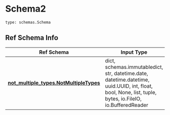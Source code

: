 # Schema2
```
type: schemas.Schema
```

## Ref Schema Info
Ref Schema | Input Type | Output Type
---------- | ---------- | -----------
[**not_multiple_types.NotMultipleTypes**](../../../../../../../components/schema/not_multiple_types.md) | dict, schemas.immutabledict, str, datetime.date, datetime.datetime, uuid.UUID, int, float, bool, None, list, tuple, bytes, io.FileIO, io.BufferedReader | schemas.immutabledict, str, float, int, bool, None, tuple, bytes, io.FileIO
